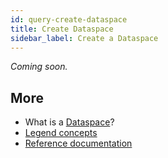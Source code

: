 ```yaml
---
id: query-create-dataspace
title: Create Dataspace
sidebar_label: Create a Dataspace
---
```


_Coming soon._

## More
- What is a [Dataspace](../concepts/legend-studio-concepts.md/#dataspace)?
- [Legend concepts](../concepts/legend-concepts)
- [Reference documentation](../reference/)